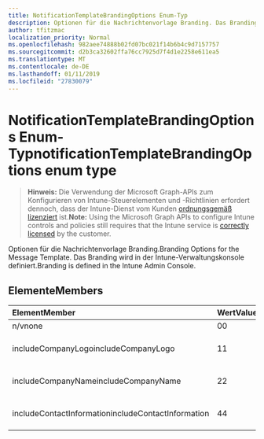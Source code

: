 ```yaml
---
title: NotificationTemplateBrandingOptions Enum-Typ
description: Optionen für die Nachrichtenvorlage Branding. Das Branding wird in der Intune-Verwaltungskonsole definiert.
author: tfitzmac
localization_priority: Normal
ms.openlocfilehash: 982aee74888b02fd07bc021f14b6b4c9d7157757
ms.sourcegitcommit: d2b3ca32602ffa76cc7925d7f4d1e2258e611ea5
ms.translationtype: MT
ms.contentlocale: de-DE
ms.lasthandoff: 01/11/2019
ms.locfileid: "27830079"
---
```

# <a name="notificationtemplatebrandingoptions-enum-type"></a><span data-ttu-id="57650-104">NotificationTemplateBrandingOptions Enum-Typ</span><span class="sxs-lookup"><span data-stu-id="57650-104">notificationTemplateBrandingOptions enum type</span></span>

> <span data-ttu-id="57650-105">**Hinweis:** Die Verwendung der Microsoft Graph-APIs zum Konfigurieren von Intune-Steuerelementen und -Richtlinien erfordert dennoch, dass der Intune-Dienst vom Kunden [ordnungsgemäß lizenziert](https://go.microsoft.com/fwlink/?linkid=839381) ist.</span><span class="sxs-lookup"><span data-stu-id="57650-105">**Note:** Using the Microsoft Graph APIs to configure Intune controls and policies still requires that the Intune service is [correctly licensed](https://go.microsoft.com/fwlink/?linkid=839381) by the customer.</span></span>

<span data-ttu-id="57650-106">Optionen für die Nachrichtenvorlage Branding.</span><span class="sxs-lookup"><span data-stu-id="57650-106">Branding Options for the Message Template.</span></span> <span data-ttu-id="57650-107">Das Branding wird in der Intune-Verwaltungskonsole definiert.</span><span class="sxs-lookup"><span data-stu-id="57650-107">Branding is defined in the Intune Admin Console.</span></span>
## <a name="members"></a><span data-ttu-id="57650-108">Elemente</span><span class="sxs-lookup"><span data-stu-id="57650-108">Members</span></span>
|<span data-ttu-id="57650-109">Element</span><span class="sxs-lookup"><span data-stu-id="57650-109">Member</span></span>|<span data-ttu-id="57650-110">Wert</span><span class="sxs-lookup"><span data-stu-id="57650-110">Value</span></span>|<span data-ttu-id="57650-111">Beschreibung</span><span class="sxs-lookup"><span data-stu-id="57650-111">Description</span></span>|
|:---|:---|:---|
|<span data-ttu-id="57650-112">n/v</span><span class="sxs-lookup"><span data-stu-id="57650-112">none</span></span>|<span data-ttu-id="57650-113">0</span><span class="sxs-lookup"><span data-stu-id="57650-113">0</span></span>|<span data-ttu-id="57650-114">Keine Branding.</span><span class="sxs-lookup"><span data-stu-id="57650-114">No Branding.</span></span>|
|<span data-ttu-id="57650-115">includeCompanyLogo</span><span class="sxs-lookup"><span data-stu-id="57650-115">includeCompanyLogo</span></span>|<span data-ttu-id="57650-116">1</span><span class="sxs-lookup"><span data-stu-id="57650-116">1</span></span>|<span data-ttu-id="57650-117">Enthalten Sie Firmenlogo.</span><span class="sxs-lookup"><span data-stu-id="57650-117">Include Company Logo.</span></span>|
|<span data-ttu-id="57650-118">includeCompanyName</span><span class="sxs-lookup"><span data-stu-id="57650-118">includeCompanyName</span></span>|<span data-ttu-id="57650-119">2</span><span class="sxs-lookup"><span data-stu-id="57650-119">2</span></span>|<span data-ttu-id="57650-120">Einschließen von Firmennamen.</span><span class="sxs-lookup"><span data-stu-id="57650-120">Include Company Name.</span></span>|
|<span data-ttu-id="57650-121">includeContactInformation</span><span class="sxs-lookup"><span data-stu-id="57650-121">includeContactInformation</span></span>|<span data-ttu-id="57650-122">4</span><span class="sxs-lookup"><span data-stu-id="57650-122">4</span></span>|<span data-ttu-id="57650-123">Enthalten Sie Kontaktinformationen.</span><span class="sxs-lookup"><span data-stu-id="57650-123">Include Contact Info.</span></span>|



